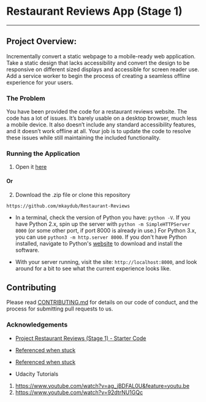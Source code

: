 # Restaurant Reviews App (Stage 1)
---

## Project Overview:

Incrementally convert a static webpage to a mobile-ready web application. Take a static design that lacks accessibility and convert the design to be responsive on different sized displays and accessible for screen reader use. Add a service worker to begin the process of creating a seamless offline experience for your users.

### The Problem

You have been provided the code for a restaurant reviews website. The code has a lot of issues. It’s barely usable on a desktop browser, much less a mobile device. It also doesn’t include any standard accessibility features, and it doesn’t work offline at all. Your job is to update the code to resolve these issues while still maintaining the included functionality.

### Running the Application

1. Open it [here](https://mkaydub.github.io/Restaurant-Reviews/)

#### Or

2. Download the .zip file or clone this repository
```
https://github.com/mkaydub/Restaurant-Reviews
```


* In a terminal, check the version of Python you have: `python -V`. If you have Python 2.x, spin up the server with `python -m SimpleHTTPServer 8000` (or some other port, if port 8000 is already in use.) For Python 3.x, you can use `python3 -m http.server 8000`. If you don't have Python installed, navigate to Python's [website](https://www.python.org/) to download and install the software.

* With your server running, visit the site: `http://localhost:8000`, and look around for a bit to see what the current experience looks like.

## Contributing

Please read [CONTRIBUTING.md](https://gist.github.com/PurpleBooth/b24679402957c63ec426) for details on our code of conduct, and the process for submitting pull requests to us.


### Acknowledgements
* [Project Restaurant Reviews (Stage 1) - Starter Code](https://github.com/udacity/mws-restaurant-stage-1)

* [Referenced when stuck](https://james-priest.github.io/mws-restaurant-stage-1/stage1.html)

* [Referenced when stuck](https://matthewcranford.com/restaurant-reviews-app-walkthrough-part-3-accessibility/)

* Udacity Tutorials  
1. https://www.youtube.com/watch?v=ag_jBDFAL0U&feature=youtu.be
2. https://www.youtube.com/watch?v=92dtrNU1GQc
